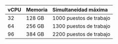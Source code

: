 | vCPU | Memoria | Simultaneidad máxima    |
|:---- |:------- |:----------------------- |
| 32   | 128 GB  | 1000 puestos de trabajo |
| 64   | 256 GB  | 1300 puestos de trabajo |
| 96   | 384 GB  | 2200 puestos de trabajo |